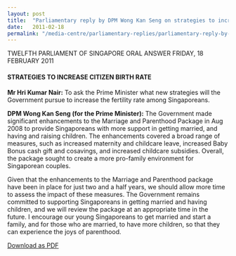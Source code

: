 ```yaml
---
layout: post
title:  "Parliamentary reply by DPM Wong Kan Seng on strategies to increase citizen birth rate"
date:   2011-02-18
permalink: "/media-centre/parliamentary-replies/parliamentary-reply-by-dpm-wong-kan-seng-on-18-feb-2011"
---
```


TWELFTH PARLIAMENT OF SINGAPORE
ORAL ANSWER
FRIDAY, 18 FEBRUARY 2011

#### **STRATEGIES TO INCREASE CITIZEN BIRTH RATE**

**Mr Hri Kumar Nair:** To ask the Prime Minister what new strategies will the Government pursue to increase the fertility rate among Singaporeans.

**DPM Wong Kan Seng (for the Prime Minister):**
The Government made significant enhancements to the Marriage and Parenthood Package in Aug 2008 to provide Singaporeans with more support in getting married, and having and raising children. The enhancements covered a broad range of measures, such as increased maternity and childcare leave, increased Baby Bonus cash gift and cosavings, and increased childcare subsidies. Overall, the package sought to create a more pro-family environment for Singaporean couples.

Given that the enhancements to the Marriage and Parenthood package have been in place for just two and a half years, we should allow more time to assess the impact of these measures. The Government remains committed to supporting Singaporeans in getting married and having children, and we will review the package at an appropriate time in the future. I encourage our young Singaporeans to get married and start a family, and for those who are married, to have more children, so that they can experience the joys of parenthood.   

[Download as PDF](https://www.strategygroup.gov.sg/media-centre/parliamentary-replies/article/GetPdf/parliamentary-reply-by-dpm-wong-kan-seng-on-18-feb-2011/)
